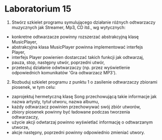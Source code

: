 # Laboratorium 15

 1. Stwórz szkielet programu symulującego działanie różnych odtwarzaczy muzycznych jak Streamer, Mp3, CD itd., wg wytycznych:
 * konkretne odtwarzacze powinny rozszerzać abstrakcyjną klasę MusicPlayer,
 * abstrakcyjna klasa MusicPlayer powinna implementować interfejs Player,
 * interfejs Player powienien dostarczać takich funkcji jak odtwarzaj, pauza, stop, następny utwór, poprzedni utwór,
 * przetestuj działanie odwtwarzaczy (np. przez wyświetlenie odpowiednich komunikatów 'Gra odtwarzacz MP3').
 
 2. Rozbuduj szkielet programu z punktu 1 o zasilenie odtwarzaczy zbiorami piosenek, w tym celu:
 * zaprojektuj hermetyczną klasę Song przechowującą takie informacje jak nazwa artysty, tytuł utworu, nazwa albumu,
 * każdy odtwarzacz powinien przechowywać swój zbiór utworów,
 * zbiory piosenek powinny być ładowane podczas tworzenia odtwarzaczy,
 * użycie akcji odwtarzaj powinno wyświetlać informację o odtwarzanym utworze,
 * akcje następny, poprzedni powinny odpowiednio zmieniać utwory.
